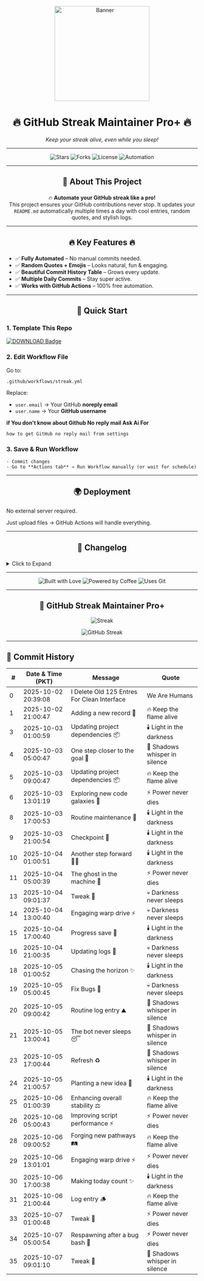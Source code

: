 <p align="center">
  <img src="https://media.giphy.com/media/Ju7l5y9osyymQ/giphy.gif" width="250" alt="Banner">
</p>

<h1 align="center">🔥 <strong>GitHub Streak Maintainer Pro+</strong> 🔥</h1>
<p align="center"><em>Keep your streak alive, even while you sleep!</em></p>

---

<p align="center">
  <img src="https://img.shields.io/github/stars/SaeedX302/Github-Streak-Maintainer?style=for-the-badge&logo=github" alt="Stars">
  <img src="https://img.shields.io/github/forks/SaeedX302/Github-Streak-Maintainer?style=for-the-badge&logo=git" alt="Forks">
  <img src="https://img.shields.io/github/license/SaeedX302/Github-Streak-Maintainer?style=for-the-badge&logo=apache" alt="License">
  <img src="https://img.shields.io/badge/Automation-100%25-brightgreen?style=for-the-badge&logo=github-actions" alt="Automation">
</p>

---

## <p align="center">📜 <strong>About This Project</strong></p>
<p align="center">
🔥 <strong>Automate your GitHub streak like a pro!</strong> <br>
This project ensures your GitHub contributions never stop. It updates your <code>README.md</code> automatically multiple times a day with cool entries, random quotes, and stylish logs. 
</p>

---

## <p align="center">🔥 <strong>Key Features</strong> 🔥</p>
- ✅ **Fully Automated** – No manual commits needed.
- ✅ **Random Quotes + Emojis** – Looks natural, fun & engaging.
- ✅ **Beautiful Commit History Table** – Grows every update.
- ✅ **Multiple Daily Commits** – Stay super active.
- ✅ **Works with GitHub Actions** – 100% free automation.

---

## <p align="center">🚀 <strong>Quick Start</strong></p>

###  1. Template This Repo  
<p>
<a href="https://github.com/new?template_name=Github-Streak-Maintainer&template_owner=saeedx302">
<img src="https://img.shields.io/badge/TEMPLATE-REPO-blue?style=for-the-badge&logo=github" alt="DOWNLOAD Badge">
</a>
</p>

###  2. Edit Workflow File  
Go to:

    .github/workflows/streak.yml

Replace:
- `user.email` → Your GitHub **noreply email**
- `user.name` → Your **GitHub username**


 <strong>if You don't know about Github No reply mail Ask Ai For </strong>

 
    how to get GitHub no reply mail from settings

###  3. Save & Run Workflow  
`- Commit changes`  
`- Go to **Actions tab** → Run Workflow manually (or wait for schedule)`
    
---

## <p align="center">🌍 <strong> Deployment </strong></p>

No external server required.

Just upload files → GitHub Actions will handle everything.



---

## <p align="center">📝 <strong>Changelog</strong></p>

<details>
<summary>Click to Expand</summary>v1.0 → Initial release with README auto-update feature.

v1.1 → Added random quotes + multiple commits daily.

v2.0 → Pro Design + Commit History Table + Stylish UI.


</details>

---

<p align="center">
  <img src="https://forthebadge.com/images/badges/built-with-love.svg" alt="Built with Love">
  <img src="https://forthebadge.com/images/badges/powered-by-coffee.svg" alt="Powered by Coffee">
  <img src="https://forthebadge.com/images/badges/uses-git.svg" alt="Uses Git">
</p>

---

<div align="center">
  
## 🚀 GitHub Streak Maintainer Pro+

![Streak](https://img.shields.io/badge/Streak-Active-brightgreen)

![GitHub Streak](https://streak-stats.demolab.com/?user=SaeedX302&theme=radical)

</div>

---

## 📅 Commit History
| # | Date & Time (PKT) | Message | Quote |
|---|--------------------|---------|-------|
| 0 | 2025-10-02 20:39:08 | I Delete Old 125 Entres For Clean Interface | We Are Humans |
| 1 | 2025-10-02 21:00:47 | Adding a new record 🐉 | 🔥 Keep the flame alive |
| 3 | 2025-10-03 01:00:59 | Updating project dependencies 📦 | 🕯️ Light in the darkness |
| 4 | 2025-10-03 05:00:47 | One step closer to the goal 🎯 | 👻 Shadows whisper in silence |
| 5 | 2025-10-03 09:00:47 | Updating project dependencies 📦 | 🔥 Keep the flame alive |
| 6 | 2025-10-03 13:01:19 | Exploring new code galaxies 🌌 | ⚡ Power never dies |
| 8 | 2025-10-03 17:00:53 | Routine maintenance 🌱 | 🕯️ Light in the darkness |
| 9 | 2025-10-03 21:00:54 | Checkpoint 📍 | 🕯️ Light in the darkness |
| 10 | 2025-10-04 01:00:51 | Another step forward 🚶‍♂️ | 🕯️ Light in the darkness |
| 11 | 2025-10-04 05:00:39 | The ghost in the machine 👻 | ⚡ Power never dies |
| 13 | 2025-10-04 09:01:37 | Tweak 🔧 | 💀 Darkness never sleeps |
| 14 | 2025-10-04 13:00:40 | Engaging warp drive ⚡ | 💀 Darkness never sleeps |
| 15 | 2025-10-04 17:00:40 | Progress save 💾 | 🕯️ Light in the darkness |
| 16 | 2025-10-04 21:00:35 | Updating logs 🍃 | 💀 Darkness never sleeps |
| 18 | 2025-10-05 01:00:52 | Chasing the horizon ✨ | 🕯️ Light in the darkness |
| 19 | 2025-10-05 05:00:45 | Fix Bugs 🐛 | 💀 Darkness never sleeps |
| 20 | 2025-10-05 09:00:42 | Routine log entry ⛰️ | 👻 Shadows whisper in silence |
| 21 | 2025-10-05 13:00:41 | The bot never sleeps 😴 | 👻 Shadows whisper in silence |
| 23 | 2025-10-05 17:00:44 | Refresh ♻️ | 👻 Shadows whisper in silence |
| 24 | 2025-10-05 21:00:57 | Planting a new idea 🌱 | 🕯️ Light in the darkness |
| 25 | 2025-10-06 01:00:39 | Enhancing overall stability ⚖️ | 🔥 Keep the flame alive |
| 26 | 2025-10-06 05:00:43 | Improving script performance ⚡ | ⚡ Power never dies |
| 28 | 2025-10-06 09:00:52 | Forging new pathways 🛤️ | 🔥 Keep the flame alive |
| 29 | 2025-10-06 13:01:01 | Engaging warp drive ⚡ | ⚡ Power never dies |
| 30 | 2025-10-06 17:00:38 | Making today count ✨ | 🕯️ Light in the darkness |
| 31 | 2025-10-06 21:00:44 | Log entry 🪵 | 🔥 Keep the flame alive |
| 33 | 2025-10-07 01:00:48 | Tweak 🔧 | ⚡ Power never dies |
| 34 | 2025-10-07 05:00:54 | Respawning after a bug bash 🐛 | ⚡ Power never dies |
| 35 | 2025-10-07 09:01:10 | Tweak 🔧 | 👻 Shadows whisper in silence |
